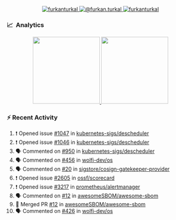<p align="center">
  <a href="https://linkedin.com/in/furkanturkal" target="blank">
    <img src="https://img.shields.io/badge/linkedin-%230077B5.svg?&style=for-the-badge&logo=linkedin&logoColor=white" alt="furkanturkal" />
  </a>
  <a href="https://medium.com/@furkan.turkal" target="blank">
    <img src="https://img.shields.io/badge/medium-%2312100E.svg?&style=for-the-badge&logo=medium&logoColor=white" alt="@furkan.turkal" />
  </a>
  <a href="https://twitter.com/furkanturkaI" target="blank">
    <img src="https://img.shields.io/badge/Twitter-1DA1F2?style=for-the-badge&logo=twitter&logoColor=white" alt="furkanturkaI" />
  </a>
</p>

### 📈 &nbsp;Analytics

<p align="center">
  <a href="https://coderstats.net/github/#Dentrax">
    <img height="180em" src="https://github-readme-stats-eight-theta.vercel.app/api?username=Dentrax&show_icons=true&theme=algolia&include_all_commits=true&count_private=true&line_height=26"/>
    <img height="180em" src="https://github-readme-stats-eight-theta.vercel.app/api/top-langs/?username=Dentrax&layout=compact&langs_count=8&theme=algolia&line_height=26"/>
  </a>
</p>

### :zap: Recent Activity

<!--START_SECTION:activity-->
1. ❗️ Opened issue [#1047](https://github.com/kubernetes-sigs/descheduler/issues/1047) in [kubernetes-sigs/descheduler](https://github.com/kubernetes-sigs/descheduler)
2. ❗️ Opened issue [#1046](https://github.com/kubernetes-sigs/descheduler/issues/1046) in [kubernetes-sigs/descheduler](https://github.com/kubernetes-sigs/descheduler)
3. 🗣 Commented on [#950](https://github.com/kubernetes-sigs/descheduler/issues/950) in [kubernetes-sigs/descheduler](https://github.com/kubernetes-sigs/descheduler)
4. 🗣 Commented on [#456](https://github.com/wolfi-dev/os/issues/456) in [wolfi-dev/os](https://github.com/wolfi-dev/os)
5. 🗣 Commented on [#20](https://github.com/sigstore/cosign-gatekeeper-provider/issues/20) in [sigstore/cosign-gatekeeper-provider](https://github.com/sigstore/cosign-gatekeeper-provider)
6. ❗️ Opened issue [#2605](https://github.com/ossf/scorecard/issues/2605) in [ossf/scorecard](https://github.com/ossf/scorecard)
7. ❗️ Opened issue [#3217](https://github.com/prometheus/alertmanager/issues/3217) in [prometheus/alertmanager](https://github.com/prometheus/alertmanager)
8. 🗣 Commented on [#12](https://github.com/awesomeSBOM/awesome-sbom/issues/12) in [awesomeSBOM/awesome-sbom](https://github.com/awesomeSBOM/awesome-sbom)
9. 🎉 Merged PR [#12](https://github.com/awesomeSBOM/awesome-sbom/pull/12) in [awesomeSBOM/awesome-sbom](https://github.com/awesomeSBOM/awesome-sbom)
10. 🗣 Commented on [#426](https://github.com/wolfi-dev/os/issues/426) in [wolfi-dev/os](https://github.com/wolfi-dev/os)
<!--END_SECTION:activity-->
